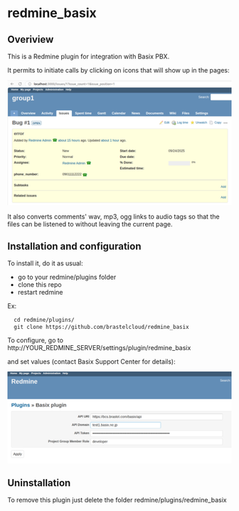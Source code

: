 # redmine_basix

## Overiview

This is a Redmine plugin for integration with Basix PBX.

It permits to initiate calls by clicking on icons that will show up in the pages:

![basix_redmine phone_icons](./images/redmine_basix.phone_icons.png)

It also converts comments' wav, mp3, ogg links to audio tags so that the files can be listened to without leaving the current page.

## Installation and configuration

To install it, do it as usual:
  - go to your redmine/plugins folder
  - clone this repo
  - restart redmine

 Ex:
```
  cd redmine/plugins/
  git clone https://github.com/brastelcloud/redmine_basix
```

To configure, go to http://YOUR_REDMINE_SERVER/settings/plugin/redmine_basix

and set values (contact Basix Support Center for details):
 
![basix_redmine configuration](./images/redmine_basix.configuration.png)

## Uninstallation 

To remove this plugin just delete the folder redmine/plugins/redmine_basix

